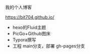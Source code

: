 我的个人博客

https://bit704.github.io/

- hexo的Fluid主题
- PicGo+Github图床
- Typora撰写
- 工程 main分支，部署 gh-pages分支


